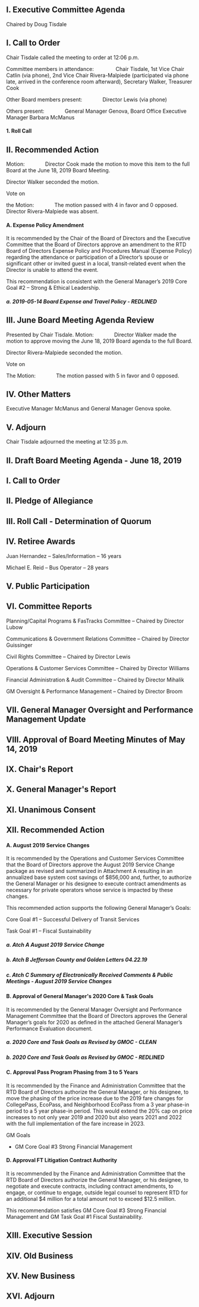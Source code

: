 ## I. Executive Committee Agenda

Chaired by Doug Tisdale

## I. Call to Order

Chair Tisdale called the meeting to order at 12:06 p.m.

Committee members in attendance:               Chair Tisdale, 1st Vice Chair Catlin (via phone), 2nd Vice Chair Rivera-Malpiede (participated via phone late, arrived in the conference room afterward), Secretary Walker, Treasurer Cook

Other Board members present:              Director Lewis (via phone)

Others present:              General Manager Genova, Board Office Executive Manager Barbara McManus

#### 1. Roll Call

## II. Recommended Action

Motion:              Director Cook made the motion to move this item to the full Board at the June 18, 2019 Board Meeting.

Director Walker seconded the motion.

Vote on

the Motion:              The motion passed with 4 in favor and 0 opposed. Director Rivera-Malpiede was absent.

#### A. Expense Policy Amendment

It is recommended by the Chair of the Board of Directors and the Executive Committee that the Board of Directors approve an amendment to the RTD Board of Directors Expense Policy and Procedures Manual (Expense Policy) regarding the attendance or participation of a Director’s spouse or significant other or invited guest in a local, transit-related event when the Director is unable to attend the event.

This recommendation is consistent with the General Manager’s 2019 Core Goal #2 – Strong & Ethical Leadership.

##### a. 2019-05-14 Board Expense and Travel Policy - REDLINED

## III. June Board Meeting Agenda Review

Presented by Chair Tisdale. Motion:              Director Walker made the motion to approve moving the June 18, 2019 Board agenda to the full Board.

Director Rivera-Malpiede seconded the motion.

Vote on

The Motion:              The motion passed with 5 in favor and 0 opposed.

## IV. Other Matters

Executive Manager McManus and General Manager Genova spoke.

## V. Adjourn

Chair Tisdale adjourned the meeting at 12:35 p.m.

## II. Draft Board Meeting Agenda - June 18, 2019

## I. Call to Order

## II. Pledge of Allegiance

## III. Roll Call - Determination of Quorum

## IV. Retiree Awards

Juan Hernandez – Sales/Information – 16 years

Michael E. Reid – Bus Operator – 28 years

## V. Public Participation

## VI. Committee Reports

Planning/Capital Programs & FasTracks Committee – Chaired by Director Lubow

Communications & Government Relations Committee – Chaired by Director Guissinger

Civil Rights Committee – Chaired by Director Lewis

Operations & Customer Services Committee – Chaired by Director Williams

Financial Administration & Audit Committee – Chaired by Director Mihalik

GM Oversight & Performance Management – Chaired by Director Broom

## VII. General Manager Oversight and Performance Management Update

## VIII. Approval of Board Meeting Minutes of May 14, 2019

## IX. Chair's Report

## X. General Manager's Report

## XI. Unanimous Consent

## XII. Recommended Action

#### A. August 2019 Service Changes

It is recommended by the Operations and Customer Services Committee that the Board of Directors approve the August 2019 Service Change package as revised and summarized in Attachment A resulting in an annualized base system cost savings of $856,000 and, further, to authorize the General Manager or his designee to execute contract amendments as necessary for private operators whose service is impacted by these changes.

This recommended action supports the following General Manager’s Goals:

Core Goal #1 – Successful Delivery of Transit Services

Task Goal #1 – Fiscal Sustainability

##### a. Atch A August 2019 Service Change

##### b. Atch B Jefferson County and Golden Letters  04.22.19

##### c. Atch C Summary of Electronically Received Comments & Public Meetings - August 2019 Service Changes

#### B. Approval of General Manager's 2020 Core & Task Goals

It is recommended by the General Manager Oversight and Performance Management Committee that the Board of Directors approves the General Manager’s goals for 2020 as defined in the attached General Manager’s Performance Evaluation document.

##### a. 2020 Core and Task Goals as Revised by GMOC - CLEAN

##### b. 2020 Core and Task Goals as Revised by GMOC - REDLINED

#### C. Approval Pass Program Phasing from 3 to 5 Years

It is recommended by the Finance and Administration Committee that the RTD Board of Directors authorize the General Manager, or his designee, to move the phasing of the price increase due to the 2019 fare changes for CollegePass, EcoPass, and Neighborhood EcoPass from a 3 year phase-in period to a 5 year phase-in period. This would extend the 20% cap on price increases to not only year 2019 and 2020 but also years 2021 and 2022 with the full implementation of the fare increase in 2023.

GM Goals

- GM Core Goal #3 Strong Financial Management

#### D. Approval FT Litigation Contract Authority

It is recommended by the Finance and Administration Committee that the RTD Board of Directors authorize the General Manager, or his designee, to negotiate and execute contracts, including contract amendments, to engage, or continue to engage, outside legal counsel to represent RTD for an additional $4 million for a total amount not to exceed $12.5 million.

This recommendation satisfies GM Core Goal #3 Strong Financial Management and GM Task Goal #1 Fiscal Sustainability.

## XIII. Executive Session

## XIV. Old Business

## XV. New Business

## XVI. Adjourn